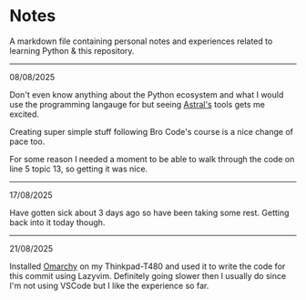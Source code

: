 # Notes

A markdown file containing personal notes and experiences related to learning Python & this repository.

---

08/08/2025

Don't even know anything about the Python ecosystem and what I would use the programming langauge for but seeing [Astral's](https://astral.sh/) tools gets me excited.

Creating super simple stuff following Bro Code's course is a nice change of pace too.

For some reason I needed a moment to be able to walk through the code on line 5 topic 13, so getting it was nice.

---

17/08/2025

Have gotten sick about 3 days ago so have been taking some rest. Getting back into it today though.

---

21/08/2025

Installed [Omarchy](https://omarchy.org/) on my Thinkpad-T480 and used it to write the code for this commit using Lazyvim. Definitely going slower then I usually do since I'm not using VSCode but I like the experience so far.
